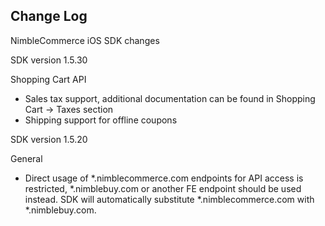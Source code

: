 ## Change Log

NimbleCommerce iOS SDK changes

SDK version 1.5.30

Shopping Cart API
- Sales tax support, additional documentation can be found in Shopping Cart -> Taxes section 
- Shipping support for offline coupons

SDK version 1.5.20

General
- Direct usage of *.nimblecommerce.com endpoints for API access is restricted, *.nimblebuy.com or another FE endpoint should be used instead. SDK will automatically substitute *.nimblecommerce.com with *.nimblebuy.com.
